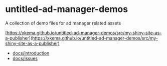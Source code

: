 # untitled-ad-manager-demos

A collection of demo files for ad manager related assets

[https://xkema.github.io/untitled-ad-manager-demos/src/my-shiny-site-as-a-publisher](https://xkema.github.io/untitled-ad-manager-demos/src/my-shiny-site-as-a-publisher)

- [docs/introduction](https://xkema.github.io/untitled-ad-manager-demos/docs/introduction)
- [docs/issues](https://xkema.github.io/untitled-ad-manager-demos/docs/issues)

